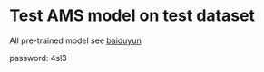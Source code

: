 # Test AMS model on test dataset

All pre-trained model see [baiduyun](http://pan.baidu.com/s/1hrZxSiS)

password: 4sl3
